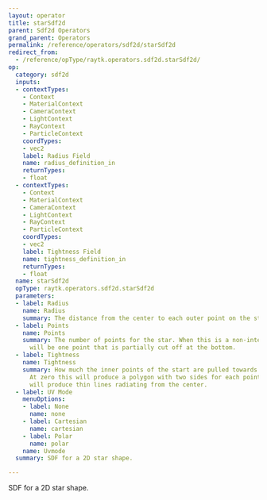 ```yaml
---
layout: operator
title: starSdf2d
parent: Sdf2d Operators
grand_parent: Operators
permalink: /reference/operators/sdf2d/starSdf2d
redirect_from:
  - /reference/opType/raytk.operators.sdf2d.starSdf2d/
op:
  category: sdf2d
  inputs:
  - contextTypes:
    - Context
    - MaterialContext
    - CameraContext
    - LightContext
    - RayContext
    - ParticleContext
    coordTypes:
    - vec2
    label: Radius Field
    name: radius_definition_in
    returnTypes:
    - float
  - contextTypes:
    - Context
    - MaterialContext
    - CameraContext
    - LightContext
    - RayContext
    - ParticleContext
    coordTypes:
    - vec2
    label: Tightness Field
    name: tightness_definition_in
    returnTypes:
    - float
  name: starSdf2d
  opType: raytk.operators.sdf2d.starSdf2d
  parameters:
  - label: Radius
    name: Radius
    summary: The distance from the center to each outer point on the star.
  - label: Points
    name: Points
    summary: The number of points for the star. When this is a non-integer value there
      will be one point that is partially cut off at the bottom.
  - label: Tightness
    name: Tightness
    summary: How much the inner points of the start are pulled towards the center.
      At zero this will produce a polygon with two sides for each point. At one it
      will produce thin lines radiating from the center.
  - label: UV Mode
    menuOptions:
    - label: None
      name: none
    - label: Cartesian
      name: cartesian
    - label: Polar
      name: polar
    name: Uvmode
  summary: SDF for a 2D star shape.

---
```



SDF for a 2D star shape.